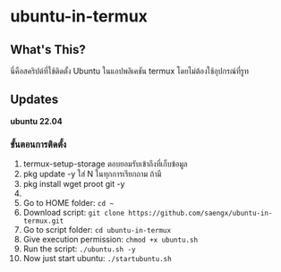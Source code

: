 # ubuntu-in-termux

## What's This?

นี่คือสคริปต์ที่ใช้ติดตั้ง Ubuntu ในแอปพลิเคชัน termux โดยไม่ต้องใช้อุปกรณ์ที่รูท

## Updates

**ubuntu 22.04**

### ขั้นตอนการติดตั้ง

1. termux-setup-storage ตอบยอมรับเข้าถึงที่เก็บข้อมูล
2. pkg update -y ใส่ N ในทุกการเรียกถาม ถ้ามี
3. pkg install wget proot git -y
4. 
5. Go to HOME folder: `cd ~`
6. Download script: `git clone https://github.com/saengx/ubuntu-in-termux.git`
7. Go to script folder: `cd ubuntu-in-termux`
8. Give execution permission: `chmod +x ubuntu.sh`
9. Run the script: `./ubuntu.sh -y`
10. Now just start ubuntu: `./startubuntu.sh`
